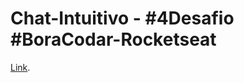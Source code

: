 # Chat-Intuitivo - #4Desafio #BoraCodar-Rocketseat
[Link](https://vercel.com/hoocarla/chat-intuitivo/7aFznm8uffvDtkLoNufKkYZj9oQZ).

